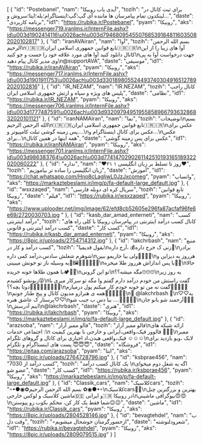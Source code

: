 [
  {
    "id": "Postebanel",
    "nam": "آیدی یاب روبیکا",
    "tozih": "برای ثبت کانال در لینکدون تمام پیامرسان ها ماننده آی گپ؛گپ؛اینستاگرام؛بله؛ایتا؛سروش و...",
    "daste": "برنامه کاربردی",
    "id1": "https://rubika.ir/Postebanel",
    "pyam": "روبیکا",
    "aks": "https://messenger719.iranlms.ir/InternFile.ashx?id\u003d1902414116\u0026ach\u003d7946809545507685391848116035082020102817"
  },
  {
    "id": "iranAVAiran",
    "nam": "آوا",
    "tozih": "بسم الله الرحمن الرحیم\n🇮🇷🇮🇷تابع قوانین جمهوری اسلامی ایران🇮🇷🇮🇷\nآوا های زیبا را از این کانال دانلود کنید آوا های مورد علاقه خود را جست و جو کنید\nجهت درخواست آوا به پی وی مدیر کانال پیام دهید\n@supportAVA",
    "daste": "موسیقی",
    "id1": "https://rubika.ir/iranAVAiran",
    "pyam": "روبیکا",
    "aks": "https://messenger717.iranlms.ir/InternFile.ashx?id\u003d1901911753\u0026ach\u003d3301898055244937403049165127892020102816"
  },
  {
    "id": "IR_NEZAM",
    "nam": "IR.NEZAM",
    "tozih": "کانال راجب پلیس های ویژه و سپاه و ارتش جمهوری اسلامی ایران",
    "daste": "نظامی",
    "id1": "https://rubika.ir/IR_NEZAM",
    "pyam": "روبیکا",
    "aks": "https://messenger706.iranlms.ir/InternFile.ashx?id\u003d1777487591\u0026ach\u003d9320979495195585896679363286832020101121"
  },
  {
    "id": "iranNAMAiran",
    "nam": "نما",
    "tozih": "توضیحات\nبسم الله الرحمن الرحیم\n🇮🇷🇮🇷تابع قوانین جمهوری اسلامی ایران🇮🇷🇮🇷\nعکس برای پس زمینه گوشی تبلت کامپیوتر و....\nعکس برای کانال اینستاگرام و...\nعکس برای...\nهمه اینها در همین کانال",
    "daste": "عکس برای پس زمینه گوشی",
    "id1": "https://rubika.ir/iranNAMAiran",
    "pyam": "روبیکا",
    "aks": "https://messenger701.iranlms.ir/InternFile.ashx?id\u003d986383764\u0026ach\u003d7741470290261142510193165189322020060222"
  },
  {
    "id": "نداره",
    "nam": "❤️۲۱ روز تا تسلط بر زبان انگلیسی ۱❤️",
    "tozih": "زبان انگلیسی را ساده تر بیاموزیم",
    "daste": "آموزش",
    "id1": "https://chat.whatsapp.com/Hno8cLagljwL0JzJxcomeg",
    "pyam": "واتساپ",
    "aks": "https://markaztebeslami.ir/img/p/fa-default-large_default.jpg"
  },
  {
    "id": "wsxzaqed",
    "nam": "سریال کره ای دوبله فارسی",
    "tozih": "تابع قوانین روبیکا",
    "daste": "فیلم",
    "id1": "https://rubika.ir/wsxzaqed",
    "pyam": "روبیکا",
    "aks": "https://www.uplooder.net/img/image/62/efd8cb52605e296fa87acfaf96fe6e69/2720030703.jpg "
  },
  {
    "id": "kasb_dar_amad_enterneti",
    "nam": "کسب درآمد اینترنتی",
    "tozih": "کانال کسب درآمد اینترنتی در پیام‌رسان روبیکا با کلی راه های کسب درآمد اینترنتی و قانونی",
    "daste": "کسب کار",
    "id1": "https://rubika.ir/kasb_dar_amad_enterneti",
    "pyam": "روبیکا",
    "aks": "https://8pic.ir/uploads/2754714312.jpg"
  },
  {
    "id": "lakchrbash",
    "nam": "منبع کسب درآمد و کار در",
    "tozih": "بقول قدیمیا\nزنی ک خرج داره💰 ،اَرج داره👸\nبرادر شوهرم شغلش سادس،درآمد کمی داره\nولی بیا جاریمو ببین🧐👀👀👀\nهرروز یه دیزاین و یه وسیله ناز تو خونش میبینی🤨🖼🧶🧸🎁🎀🎃🎄\nبا پس اندازاش هرروز طلا میخره💍💍\nحالا با همون طلاها خونه خریده🏕🏩💒\nتو این گرونی\nمگه میشه؟؟🙄🙄🙄\nیه روز زیر زبونشو کشیدم😝\nگفت راستش من خودم درآمد دارم گفتم وا مگه تو سرکار میری با دوتا بچه؟؟🚶‍♀️🚶‍♀️🚶‍♀️👩‍👧‍👦\nگفت نه من تو خونه خودم کار میکنم پول درمیارم💸💷💶💵💴\nهمه ی هنرارو مدیون کانال و پیج طناز جونم👩‍⚕️👩‍⚕️👩‍⚕️\n🎁 @lakchrbash 👑\n♡♡یه پرستار ک عاشق هنره♡♡\nبیا دس ب جیب شو ....🤑👩‍💻👩‍💻\nاَرجمند شو بانو جان👸👸👸\nاینم آدرسش\n@lakchrbash",
    "daste": "هنری",
    "id1": "https://rubika.ir/lakchrbash",
    "pyam": "روبیکا",
    "aks": "https://markaztebeslami.ir/img/p/fa-default-large_default.jpg"
  },
  {
    "id": "arazsoba",
    "nam": "فالو ممبر آراز",
    "tozih": "فالو ممبر آراز\nارائه شبکه های اجتماعی خدمات :\n فالوور فیک،واقعی،ایرانی و خارجی با بهترین کیفیت 🤩🤩🤩\nممبر فیک،واقعی هیدن،اد اجباری برای کانال و گروهای تلگرام ☺☺☺\nلایک ،ویو بازدید برای پست های اینستاگرام و تلگرام 😇😇😇",
    "daste": "فروشگاه",
    "id1": "https://eitaa.com/arazsoba",
    "pyam": "ایتا",
    "aks": "https://8pic.ir/uploads/2764728796.jpg"
  },
  {
    "id": "ksbprae456",
    "nam": "کسب درآمد از 7030",
    "tozih": "یک کانال کسب درآمد \nاگه یه شغل دوم میخوای عضو شو",
    "daste": "کسب کار",
    "id1": "https://rubika.ir/ksbprae456",
    "pyam": "روبیکا",
    "aks": "https://markaztebeslami.ir/img/p/fa-default-large_default.jpg"
  },
  {
    "id": "Classik_cars",
    "nam": "کلاسیکcars",
    "tozih": "◦•●◉✿بسم الله الرحمن الرحیم ✿◉●•◦\nکلاسیکcars🤩🤩\nبهترین و بزرگترین چنل ماشین کلاسیک و لوکس خارجی🇩🇪 و ایرانی🇮🇷 در روبیکا\nبیوگرافی ماشینی😍😍\nشما فقط یک کار کن، محکم بکوب رو پیوستن😉😉",
    "daste": "ماشین",
    "id1": "https://rubika.ir/Classik_cars",
    "pyam": "روبیکا",
    "aks": "https://8pic.ir/uploads/2804528146.jpg"
  },
  {
    "id": "bevagtehdel",
    "nam": "ب وقت دل",
    "tozih": "◦ازحضورگرمتان خوشحال میشویم",
    "daste": "شعرودلنوشته",
    "id1": "https://rubika.ir/bevagtehdel",
    "pyam": "روبیکا",
    "aks": "https://8pic.ir/uploads/2809079515.jpg"
  }
]
